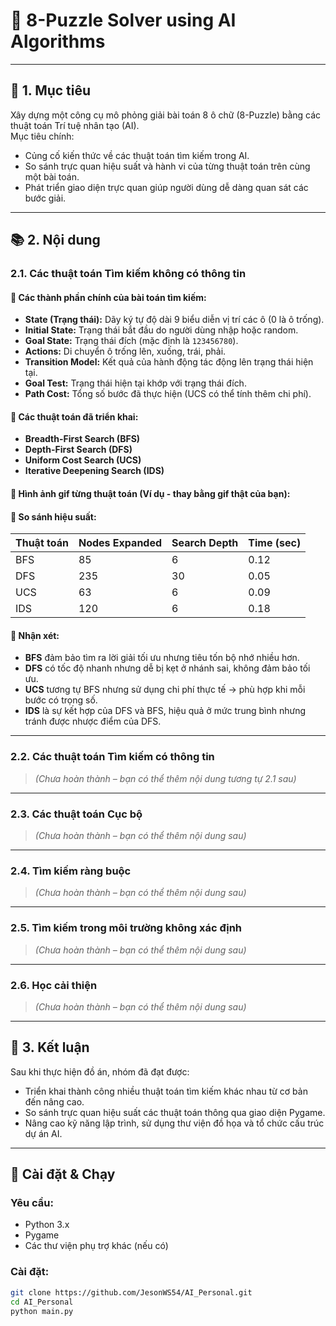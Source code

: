 # 🤖 8-Puzzle Solver using AI Algorithms

---

## 🎯 1. Mục tiêu

Xây dựng một công cụ mô phỏng giải bài toán 8 ô chữ (8-Puzzle) bằng các thuật toán Trí tuệ nhân tạo (AI).  
Mục tiêu chính:
- Củng cố kiến thức về các thuật toán tìm kiếm trong AI.
- So sánh trực quan hiệu suất và hành vi của từng thuật toán trên cùng một bài toán.
- Phát triển giao diện trực quan giúp người dùng dễ dàng quan sát các bước giải.

---

## 📚 2. Nội dung

### 2.1. Các thuật toán Tìm kiếm không có thông tin

#### 🔹 Các thành phần chính của bài toán tìm kiếm:
- **State (Trạng thái):** Dãy ký tự độ dài 9 biểu diễn vị trí các ô (0 là ô trống).
- **Initial State:** Trạng thái bắt đầu do người dùng nhập hoặc random.
- **Goal State:** Trạng thái đích (mặc định là `123456780`).
- **Actions:** Di chuyển ô trống lên, xuống, trái, phải.
- **Transition Model:** Kết quả của hành động tác động lên trạng thái hiện tại.
- **Goal Test:** Trạng thái hiện tại khớp với trạng thái đích.
- **Path Cost:** Tổng số bước đã thực hiện (UCS có thể tính thêm chi phí).

#### 🔹 Các thuật toán đã triển khai:
- **Breadth-First Search (BFS)**
- **Depth-First Search (DFS)**
- **Uniform Cost Search (UCS)**
- **Iterative Deepening Search (IDS)**

#### 🔹 Hình ảnh gif từng thuật toán (Ví dụ - thay bằng gif thật của bạn):



#### 🔹 So sánh hiệu suất:

| Thuật toán | Nodes Expanded | Search Depth | Time (sec) |
|------------|----------------|--------------|-------------|
| BFS        | 85             | 6            | 0.12        |
| DFS        | 235            | 30           | 0.05        |
| UCS        | 63             | 6            | 0.09        |
| IDS        | 120            | 6            | 0.18        |

#### 🔹 Nhận xét:
- **BFS** đảm bảo tìm ra lời giải tối ưu nhưng tiêu tốn bộ nhớ nhiều hơn.
- **DFS** có tốc độ nhanh nhưng dễ bị kẹt ở nhánh sai, không đảm bảo tối ưu.
- **UCS** tương tự BFS nhưng sử dụng chi phí thực tế → phù hợp khi mỗi bước có trọng số.
- **IDS** là sự kết hợp của DFS và BFS, hiệu quả ở mức trung bình nhưng tránh được nhược điểm của DFS.

---

### 2.2. Các thuật toán Tìm kiếm có thông tin

> *(Chưa hoàn thành – bạn có thể thêm nội dung tương tự 2.1 sau)*

---

### 2.3. Các thuật toán Cục bộ

> *(Chưa hoàn thành – bạn có thể thêm nội dung sau)*

---

### 2.4. Tìm kiếm ràng buộc

> *(Chưa hoàn thành – bạn có thể thêm nội dung sau)*

---

### 2.5. Tìm kiếm trong môi trường không xác định

> *(Chưa hoàn thành – bạn có thể thêm nội dung sau)*

---

### 2.6. Học cải thiện

> *(Chưa hoàn thành – bạn có thể thêm nội dung sau)*

---

## 🏁 3. Kết luận

Sau khi thực hiện đồ án, nhóm đã đạt được:
- Triển khai thành công nhiều thuật toán tìm kiếm khác nhau từ cơ bản đến nâng cao.
- So sánh trực quan hiệu suất các thuật toán thông qua giao diện Pygame.
- Nâng cao kỹ năng lập trình, sử dụng thư viện đồ họa và tổ chức cấu trúc dự án AI.

---

## 🔧 Cài đặt & Chạy

### Yêu cầu:
- Python 3.x
- Pygame
- Các thư viện phụ trợ khác (nếu có)

### Cài đặt:
```bash
git clone https://github.com/JesonWS54/AI_Personal.git
cd AI_Personal
python main.py
